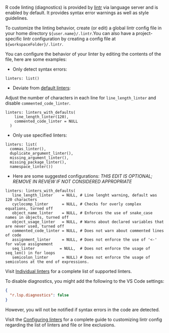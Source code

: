 R code linting (diagnostics) is provided by [lintr](https://github.com/r-lib/lintr) via language server and is enabled by default. It provides syntax error warnings as well as style guidelines.

To customize the linting behavior, create (or edit) a global lintr config file in your home directory `${user.name}/.lintr`.You can also have a project-specific lintr configuration by creating a config file at `${workspaceFolder}/.lintr`.

You can configure the behavior of your linter by editing the contents of the file, here are some examples:

- Only detect syntax errors:

```
linters: list()
```

- Deviate from [default linters](https://lintr.r-lib.org/reference/default_linters.html):

Adjust the number of characters in each line for `line_length_linter` and disable `commented_code_linter`.

```
linters: linters_with_defaults(
    line_length_linter(120),
    commented_code_linter = NULL
  )
```

- Only use specified linters:

```
linters: list(
  commas_linter(),
  duplicate_argument_linter(),
  missing_argument_linter(),
  missing_package_linter(),
  namespace_linter())
```

- Here are some suggested configurations: _THIS EDIT IS OPTIONAL; REMOVE IN REVIEW IF NOT CONSIDERED APPROPRIATE_

```
linters: linters_with_defaults(
   line_length_linter    = NULL, # Line lenght warning, default was 120 characters
   cyclocomp_linter      = NULL, # Checks for overly complex equations, turned off
   object_name_linter    = NULL, # Enforces the use of snake_case names in objects, turned off
   object_usage_linter   = NULL, # Warns about declared variables that are never used, turned off
   commented_code_linter = NULL, # Does not warn about commented lines of code
   assignment_linter     = NULL, # Does not enforce the use of '<-' for value assignement
   seq_linter           = NULL,  # Does not enforce the usage of seq_len() in for loops
   semicolon_linter      = NULL) # Does not enforce the usage of semicolons at the end of expressions.
```

Visit [Individual linters](https://lintr.r-lib.org/reference/index.html#individual-linters) for a complete list of supported linters.

To disable diagnostics, you might add the following to the VS Code settings:

```json
{
  "r.lsp.diagnostics": false
}
```

However, you will not be notified if syntax errors in the code are detected.

Visit the [Configuring linters](https://lintr.r-lib.org/articles/lintr.html#configuring-linters) for a complete guide to customizing lintr config regarding the list of linters and file or line exclusions.
